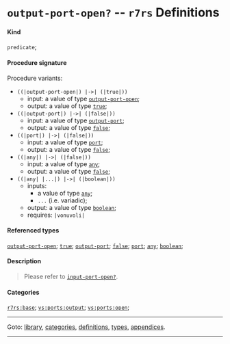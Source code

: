 

<a id='definition__r7rs__output-port-open_3f'></a>

# `output-port-open?` -- `r7rs` Definitions


#### Kind

`predicate`;


#### Procedure signature

Procedure variants:
 * `((|output-port-open|) |->| (|true|))`
   * input: a value of type [`output-port-open`](../../r7rs/types/output-port-open.md#type__r7rs__output-port-open);
   * output: a value of type [`true`](../../r7rs/types/true.md#type__r7rs__true);
 * `((|output-port|) |->| (|false|))`
   * input: a value of type [`output-port`](../../r7rs/types/output-port.md#type__r7rs__output-port);
   * output: a value of type [`false`](../../r7rs/types/false.md#type__r7rs__false);
 * `((|port|) |->| (|false|))`
   * input: a value of type [`port`](../../r7rs/types/port.md#type__r7rs__port);
   * output: a value of type [`false`](../../r7rs/types/false.md#type__r7rs__false);
 * `((|any|) |->| (|false|))`
   * input: a value of type [`any`](../../r7rs/types/any.md#type__r7rs__any);
   * output: a value of type [`false`](../../r7rs/types/false.md#type__r7rs__false);
 * `((|any| |...|) |->| (|boolean|))`
   * inputs:
     * a value of type [`any`](../../r7rs/types/any.md#type__r7rs__any);
     * `...` (i.e. variadic);
   * output: a value of type [`boolean`](../../r7rs/types/boolean.md#type__r7rs__boolean);
   * requires: `|vonuvoli|`


#### Referenced types

[`output-port-open`](../../r7rs/types/output-port-open.md#type__r7rs__output-port-open);
[`true`](../../r7rs/types/true.md#type__r7rs__true);
[`output-port`](../../r7rs/types/output-port.md#type__r7rs__output-port);
[`false`](../../r7rs/types/false.md#type__r7rs__false);
[`port`](../../r7rs/types/port.md#type__r7rs__port);
[`any`](../../r7rs/types/any.md#type__r7rs__any);
[`boolean`](../../r7rs/types/boolean.md#type__r7rs__boolean);


#### Description

> Please refer to [`input-port-open?`](../../r7rs/definitions/input-port-open_3f.md#definition__r7rs__input-port-open_3f).


#### Categories

[`r7rs:base`](../../r7rs/categories/r7rs_3a_base.md#category__r7rs__r7rs_3a_base);
[`vs:ports:output`](../../r7rs/categories/vs_3a_ports_3a_output.md#category__r7rs__vs_3a_ports_3a_output);
[`vs:ports:open`](../../r7rs/categories/vs_3a_ports_3a_open.md#category__r7rs__vs_3a_ports_3a_open);

----

Goto: [library](../../r7rs/_index.md#library__r7rs), [categories](../../r7rs/categories/_index.md#toc__r7rs__categories), [definitions](../../r7rs/definitions/_index.md#toc__r7rs__definitions), [types](../../r7rs/types/_index.md#toc__r7rs__types), [appendices](../../r7rs/appendices/_index.md#toc__r7rs__appendices).

----

